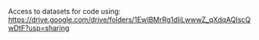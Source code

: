 Access to datasets for code using: https://drive.google.com/drive/folders/1EwIBMrRg1dliLwwwZ_qXdqAQIscQwDtF?usp=sharing
